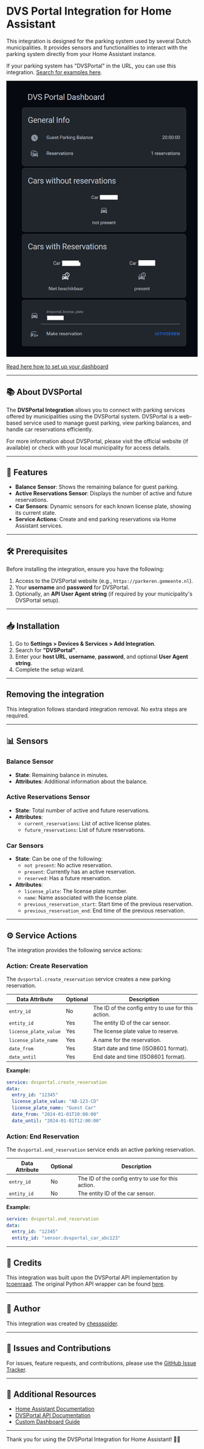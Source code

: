 # DVS Portal Integration for Home Assistant

This integration is designed for the parking system used by several Dutch municipalities. It provides sensors and functionalities to interact with the parking system directly from your Home Assistant instance.

If your parking system has "DVSPortal" in the URL, you can use this integration. [Search for examples here](https://www.google.com/search?q=inurl%3Advsportal).

![Example HACS dashboard](./example-dashboard.png)

[Read here how to set up your dashboard](DASHBOARD.md)

---

## 📚 **About DVSPortal**

The **DVSPortal Integration** allows you to connect with parking services offered by municipalities using the DVSPortal system.
DVSPortal is a web-based service used to manage guest parking, view parking balances, and handle car reservations efficiently.

For more information about DVSPortal, please visit the official website (if available) or check with your local municipality for access details.

---

## 🚀 **Features**

- **Balance Sensor**: Shows the remaining balance for guest parking.
- **Active Reservations Sensor**: Displays the number of active and future reservations.
- **Car Sensors**: Dynamic sensors for each known license plate, showing its current state.
- **Service Actions**: Create and end parking reservations via Home Assistant services.

---

## 🛠️ **Prerequisites**

Before installing the integration, ensure you have the following:

1. Access to the DVSPortal website (e.g., `https://parkeren.gemeente.nl`).
2. Your **username** and **password** for DVSPortal.
3. Optionally, an **API User Agent string** (if required by your municipality's DVSPortal setup).

---

## 📥 **Installation**

1. Go to **Settings > Devices & Services > Add Integration**.
2. Search for **"DVSPortal"**.
3. Enter your **host URL**, **username**, **password**, and optional **User Agent string**.
4. Complete the setup wizard.

---

## Removing the integration

This integration follows standard integration removal. No extra steps are required.

---

## 📊 **Sensors**

### **Balance Sensor**
- **State**: Remaining balance in minutes.
- **Attributes**: Additional information about the balance.

### **Active Reservations Sensor**
- **State**: Total number of active and future reservations.
- **Attributes**:
   - `current_reservations`: List of active license plates.
   - `future_reservations`: List of future reservations.

### **Car Sensors**
- **State**: Can be one of the following:
  - `not present`: No active reservation.
  - `present`: Currently has an active reservation.
  - `reserved`: Has a future reservation.
- **Attributes**:
  - `license_plate`: The license plate number.
  - `name`: Name associated with the license plate.
  - `previous_reservation_start`: Start time of the previous reservation.
  - `previous_reservation_end`: End time of the previous reservation.

---

## ⚙️ **Service Actions**

The integration provides the following service actions:

### **Action: Create Reservation**

The `dvsportal.create_reservation` service creates a new parking reservation.

| Data Attribute        | Optional | Description                                        |
|------------------------|----------|----------------------------------------------------|
| `entry_id`            | No       | The ID of the config entry to use for this action. |
| `entity_id`           | Yes      | The entity ID of the car sensor.                  |
| `license_plate_value` | Yes      | The license plate value to reserve.               |
| `license_plate_name`  | Yes      | A name for the reservation.                       |
| `date_from`           | Yes      | Start date and time (ISO8601 format).             |
| `date_until`          | Yes      | End date and time (ISO8601 format).               |

**Example:**
```yaml
service: dvsportal.create_reservation
data:
  entry_id: "12345"
  license_plate_value: "AB-123-CD"
  license_plate_name: "Guest Car"
  date_from: "2024-01-01T10:00:00"
  date_until: "2024-01-01T12:00:00"
```

### **Action: End Reservation**

The `dvsportal.end_reservation` service ends an active parking reservation.

| Data Attribute | Optional | Description                                        |
|-----------------|----------|----------------------------------------------------|
| `entry_id`     | No       | The ID of the config entry to use for this action. |
| `entity_id`    | No       | The entity ID of the car sensor.                   |

**Example:**
```yaml
service: dvsportal.end_reservation
data:
  entry_id: "12345"
  entity_id: "sensor.dvsportal_car_abc123"
```

---

## 🤝 **Credits**

This integration was built upon the DVSPortal API implementation by [tcoenraad](https://github.com/tcoenraad).
The original Python API wrapper can be found [here](https://github.com/tcoenraad/python-dvsportal).

---

## 👤 **Author**

This integration was created by [chessspider](https://github.com/chessspider).

---

## 🐞 **Issues and Contributions**

For issues, feature requests, and contributions, please use the [GitHub Issue Tracker](https://github.com/chessspider/dvsportal/issues).

---

## 📝 **Additional Resources**

- [Home Assistant Documentation](https://www.home-assistant.io/)
- [DVSPortal API Documentation](https://github.com/tcoenraad/python-dvsportal)
- [Custom Dashboard Guide](DASHBOARD.md)

---

Thank you for using the DVSPortal Integration for Home Assistant! 🚗✨
